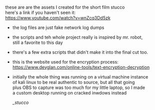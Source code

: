 these are are the assets I created for the short film stucco<br>
here's a link if you haven't seen it:<br>
https://www.youtube.com/watch?v=wnZcq3Dd5zk <br>
 - the log files are just fake network log dumps
 - the scripts and teh whole project really is inspired by mr. robot, <br>
   still a favorite to this day<br>
- there's a few extra scripts that didn't make it into the final cut too.

- this is the website used for the encryption process:<br>
https://www.devglan.com/online-tools/text-encryption-decryption

- initially the whole thing was running on a virtual machine instance<br>
of kali linux to be real authentic to source, but all that going<br>
plus OBS to capture was too much for my little laptop, so I made<br>
a custom desktop running on cracked inwdows instead

  <i>_stucco</i>
